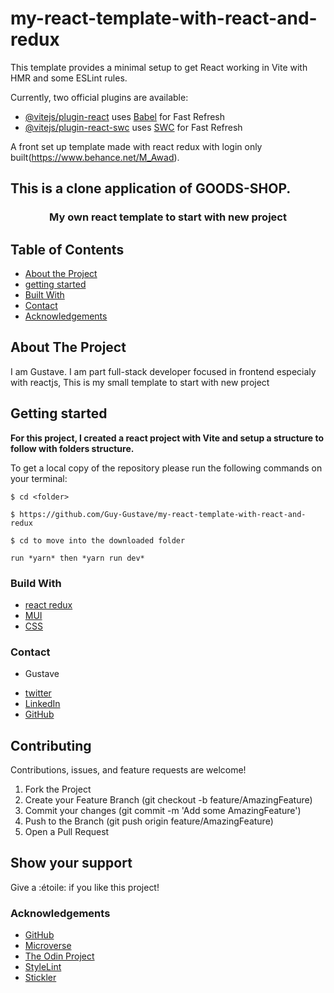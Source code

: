 # my-react-template-with-react-and-redux

This template provides a minimal setup to get React working in Vite with HMR and some ESLint rules.

Currently, two official plugins are available:

- [@vitejs/plugin-react](https://github.com/vitejs/vite-plugin-react/blob/main/packages/plugin-react/README.md) uses [Babel](https://babeljs.io/) for Fast Refresh
- [@vitejs/plugin-react-swc](https://github.com/vitejs/vite-plugin-react-swc) uses [SWC](https://swc.rs/) for Fast Refresh


A front set up template made with react redux with login only built(https://www.behance.net/M_Awad).


<!-- **An e-shop website built for Kaze shop** -->



## This is a clone application of GOODS-SHOP.



   <h3 align="center"> My own react template to start with new project</h3>



<!-- TABLE OF CONTENTS -->
## Table of Contents

* [About the Project](#about-the-project)
* [getting started](#getting_started)
* [Built With](#built-with)
* [Contact](#contact)
* [Acknowledgements](#acknowledgements)



<!-- ABOUT THE PROJECT -->
## About The Project

  I am  Gustave. I am part full-stack developer focused in frontend especialy with reactjs, This is my small template to start with new project

## Getting started
**For this project, I created a react project with Vite and setup a structure to follow with folders structure.**

To get a local copy of the repository please run the following commands on your terminal:
```
$ cd <folder>
```
```
$ https://github.com/Guy-Gustave/my-react-template-with-react-and-redux
```
```
$ cd to move into the downloaded folder
```
```
run *yarn* then *yarn run dev*
```


### Build With

* [react redux]()
* [MUI]()
* [CSS]()


### Contact
* Gustave 
- [twitter](https://twitter.com/GuyNigaba)  
- [LinkedIn](https://www.linkedin.com/in/guy-gustave-nigaba) 
- [GitHub](https://github.com/Guy-Gustave/)

## Contributing
Contributions, issues, and feature requests are welcome!

   1. Fork the Project
   2. Create your Feature Branch (git checkout -b feature/AmazingFeature)
   3. Commit your changes (git commit -m 'Add some AmazingFeature')
   4. Push to the Branch (git push origin feature/AmazingFeature)
   5. Open a Pull Request

## Show your support
Give a :étoile:️ if you like this project!

### Acknowledgements

* [GitHub](https://github.com)
* [Microverse](https://www.microverse.org/)
* [The Odin Project](https://www.theodinproject.com/courses/html5-and-css3/lessons/)
* [StyleLint]()
* [Stickler]()
